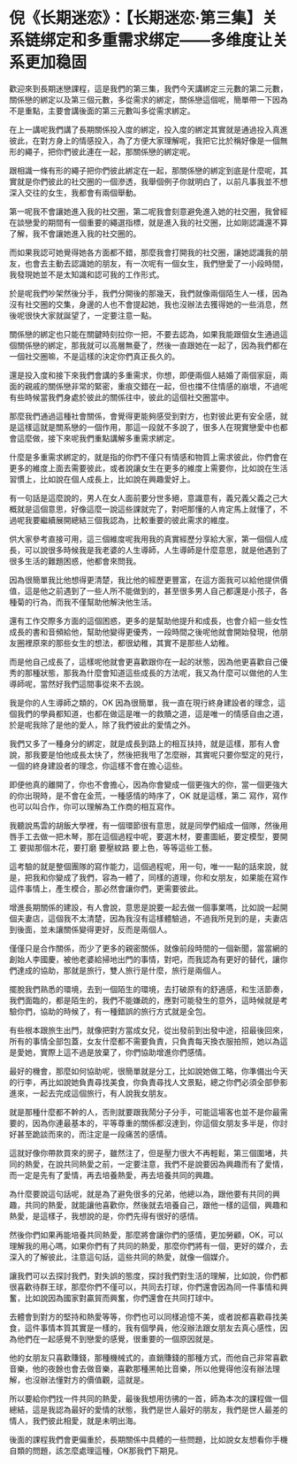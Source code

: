 # 倪《长期迷恋》：【长期迷恋·第三集】关系链绑定和多重需求绑定——多维度让关系更加稳固

歡迎來到長期迷戀課程，這是我們的第三集，我們今天講綁定三元數的第二元數，關係戀的綁定以及第三個元數，多從需求的綁定，關係戀這個呢，簡單帶一下因為不是重點，主要會講後面的第三元數叫多從需求綁定。

在上一講呢我們講了長期關係投入度的綁定，投入度的綁定其實就是通過投入真進彼此，在對方身上的情感投入，為了方便大家理解呢，我把它比於稱好像是一個無形的繩子，把你們彼此連在一起，那關係戀的綁定呢。

跟相識一條有形的繩子把你們彼此綁定在一起，那關係戀的綁定到底是什麼呢，其實就是你們彼此的社交圈的一個滲透，我舉個例子你就明白了，以前凡事我並不想深入交往的女生，我都會有兩個舉動。

第一呢我不會讓她進入我的社交圈，第二呢我會刻意避免進入她的社交圈，我曾經在談戀愛的期間有一個重要的繩選指標，就是進入我的社交圈，比如剛認識還不算了解，我不會讓她進入我的社交圈的。

而如果我認可她覺得她各方面都不錯，那麼我會打開我的社交圈，讓她認識我的朋友，也會去主動去認識她的朋友，有一次呢有一個女生，我們戀愛了一小段時間，我發現她並不是太知識和認可我的工作形式。

於是呢我們吵架然後分手，我們分開後的那幾天，我們就像兩個陌生人一樣，因為沒有社交圈的交集，身邊的人也不會提起她，我也沒辦法去獲得她的一些消息，然後呢很快大家就誕望了，一定要注意一點。

關係戀的綁定也只能在關鍵時刻拉你一把，不要去認為，如果我能跟個女生通過這個關係戀的綁定，那我就可以高層無憂了，然後一直跟她在一起了，因為我們都在一個社交圈嘛，不是這樣的決定你們真正長久的。

還是投入度和接下來我們會講的多重需求，你想，即便兩個人結婚了兩個家庭，兩面的親戚的關係戀非常的緊密，重痕交錯在一起，但也擋不住情感的崩壞，不過呢有些時候當我們身處於彼此的關係往中，彼此的這個社交圈當中。

那麼我們通過這種社會關係，會覺得更能夠感受到對方，也對彼此更有安全感，就是這樣這就是關系戀的一個作用，那這一段就不多說了，很多人在現實戀愛中也都會這麼做，接下來呢我們重點講解多重需求綁定。

什麼是多重需求綁定的，就是指的你們不僅只有情感和物質上需求彼此，你們會在更多的維度上面去需要彼此，或者說讓女生在更多的維度上需要你，比如說在生活習慣上，比如說在個人成長上，比如說在興趣愛好上。

有一句話是這麼說的，男人在女人面前要分世多絕，意識意有，義兄義父義之己大概就是這個意思，好像這麼一說這些課就完了，對吧那懂的人肯定馬上就懂了，不過呢我要繼續展開總結三個我認為，比較重要的彼此需求的維度。

供大家參考直接可用，這三個維度呢我用我的真實經歷分享給大家，第一個個人成長，可以說很多時候我是我老婆的人生導師，人生導師是什麼意思，就是他遇到了很多生活的難題困惑，他都會來問我。

因為很簡單我比他想得更清楚，我比他的經歷更豐富，在這方面我可以給他提供價值，這是他之前遇到了一些人所不能做到的，甚至很多男人自己都還是小孩子，各種菊的行為，而我不僅幫助他解決他生活。

還有工作交際多方面的這個困惑，更多的是幫助他提升和成長，也會介紹一些女性成長的書和音頻給他，幫助他變得更優秀，一段時間之後呢他就會開始發現，他朋友圈裡原來的那些女生的想法，都很幼稚，其實不是那些人幼稚。

而是他自己成長了，這樣呢他就會更喜歡跟你在一起的狀態，因為他更喜歡自己優秀的那種狀態，那我為什麼會知道這些成長的方法呢，我又為什麼可以做他的人生導師呢，當然好我們這間事從來不去說。

我是你的人生導師之類的，OK 因為很簡單，我一直在現行終身建設者的理念，這個我們的學員都知道，也都在做這是唯一的救贖之道，這是唯一的情感自由之道，於是呢我除了是他的愛人，除了我們彼此的愛情之外。

我們又多了一種身分的綁定，就是成長到路上的相互扶持，就是這樣，那有人會說，那我要是怕他成長太快了，然後把我甩了怎麼辦，其實呢只要你堅定的見行，一個的終身建設者的理念，你這樣不會在擔心這些。

即便他真的離開了，你也不會擔心，因為你會變成一個更強大的你，當一個更強大的你出現時，是不會在金荒，一種感情的時序了，OK 就是這樣，第二 寫作，寫作也可以叫合作，你可以理解為工作商的相互寫作。

我聽說馬雲的胡飯大學裡，有一個環節很有意思，就是同學們組成一個隊，然後用唇手工去做一把木琴，那在這個過程中呢，要選木材，要畫圖紙，要定模型，要開工 要拋那個木花，要打磨 要壓紋路 要上色，等等這些工藝。

這考驗的就是整個團隊的寫作能力，這個過程呢，用一句，唯一一點的話來說，就是，把我和你變成了我們，容為一體了，同樣的道理，你和女朋友，如果能在寫作這件事情上，產生模合，那必然會讓你們，更需要彼此。

增進長期關係的建設，有人會說，意思是說要一起去做一個事業嗎，比如說一起開個夫妻店，這個我不太清楚，因為我沒有這樣體驗過，不過我所見到的是，夫妻店到後面，並未讓關係變得更好，反而是兩個人。

僅僅只是合作關係，而少了更多的親密關係，就像前段時間的一個新聞，當當網的創始人李國慶，被他老婆給掃地出門的事情，對吧，而我認為有更好的替代，讓你們達成的協助，那就是旅行，雙人旅行是什麼，旅行是兩個人。

擺脫我們熟悉的環境，去到一個陌生的環境，去打破原有的舒適感，和生活節奏，我們面臨的，都是陌生的，我們不能嫌疏的，應對可能發生的意外，這時候就是考驗你們，協助的時候了，有一種錯誤的旅行方式就是全包。

有些根本跟旅生出門，就像把對方當成女兒，從出發前到出發中途，招最後回來，所有的事情全部包蓋，女友什麼都不需要負責，只負責每天換衣服拍照，她以為這是愛她，實際上這不過是放棄了，你們協助增進你們感情。

最好的機會，那麼如何協助呢，很簡單就是分工，比如說她做工略，你準備出今天的行李，再比如說她負責尋找美食，你負責尋找人文景點，總之你們必須全部參影進來，一起去完成這個旅行，有人說我女朋友。

就是那種什麼都不幹的人，否則就要跟我鬧分子分手，可能這場客也並不是你最需要的，因為你連最基本的，平等尊重的關係都沒達到，你這個女朋友多半是，你討好甚至跪談而來的，而注定是一段痛苦的感情。

這就好像你帶款買來的房子，雖然注了，但是壓力很大不再輕鬆，第三個圍堵，共同的熱愛，在說共同熱愛之前，一定要注意，我們不是說要因為興趣而有了愛情，而一定是先有了愛情，再去培養熱愛，再去培養共同的興趣。

為什麼要說這句話呢，就是為了避免很多的兄弟，他總以為，跟他要有共同的興趣，共同的熱愛，就能讓他喜歡你，然後就去培養自己，跟他一樣的這個，興趣和熱愛，是這樣子，我想說的是，你們先得有很好的感情。

然後你們如果再能培養共同熱愛，那麼將會讓你們的感情，更加勞顧，OK，可以理解我的用心嗎，如果你們有了共同的熱愛，那麼你們將有一個，更好的媒介，去深入的了解彼此，注意這句話，這些共同的熱愛，就像一個媒介。

讓我們可以去探討我們，對失誤的態度，探討我們對生活的理解，比如說，你們都很喜歡待群王球，那麼你們不僅可以，共同去打球，你們還會因為同一件事情和興奮，比如說因為國家對贏貿而興奮，你們還會在共同打球中。

去體會到對方的堅持和熱愛等等，你們也可以同樣追憶不美，或者說都喜歡尋找美食，這件事情本質其實是一樣的，我有個學員，他沒辦法跟女朋友去真心感性，因為他們在一起感覺不到戀愛的感覺，很重要的一個原因就是。

他的女朋友只喜歡賺錢，那種機械式的，直銷賺錢的那種方式，而他自己非常喜歡音樂，他的夜餘也會去做音樂，喜歡那種黑帕比音樂，所以他覺得他沒有辦法理解，也沒辦法懂對方的價值觀，這就是。

所以要給你們找一件共同的熱愛，最後我想用彷彿的一首，師為本次的課程做一個總結，這是我認為最好的愛情的狀態，我們是世人最好的朋友，我們是世人最差的情人，我們彼此相愛，就是未明出海。

後面的課程我們會更偏重於，長期關係中具體的一些問題，比如說女友想看你手機自類的問題，該怎麼處理這種，OK那我們下期見。